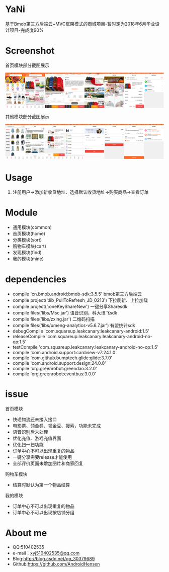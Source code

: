 # YaNi
基于Bmob第三方后端云+MVC框架模式的商城项目-暂时定为2018年6月毕业设计项目-完成度90%
# Screenshot
首页模块部分截图展示

![](https://github.com/AndroidHensen/YaNi/blob/master/preview/version1.0-home.png)

其他模块部分截图展示

![](https://github.com/AndroidHensen/YaNi/blob/master/preview/version1.0-other.png)
# Usage
1. 注册用户->添加新收货地址、选择默认收货地址->购买商品->查看订单

# Module

* 通用模块(common)
* 首页模块(home)
* 分类模块(sort)
* 购物车模块(cart)
* 发现模块(find)
* 我的模块(mine)
 
# dependencies

 * compile 'cn.bmob.android:bmob-sdk:3.5.5'  bmob第三方后端云
 * compile project(':lib_PullToRefresh_JD_0213')  下拉刷新、上拉加载
 * compile project(':oneKeyShareNew')  一键分享Sharesdk
 * compile files('libs/Msc.jar')  语音识别，科大讯飞sdk
 * compile files('libs/zxing.jar')  二维码扫描
 * compile files('libs/umeng-analytics-v5.6.7.jar')  有盟统计sdk
 * debugCompile 'com.squareup.leakcanary:leakcanary-android:1.5'
 * releaseCompile 'com.squareup.leakcanary:leakcanary-android-no-op:1.5'
 * testCompile 'com.squareup.leakcanary:leakcanary-android-no-op:1.5'
 * compile 'com.android.support:cardview-v7:24.1.0'
 * compile 'com.github.bumptech.glide:glide:3.7.0'
 * compile 'com.android.support:design:24.0.0'
 * compile 'org.greenrobot:greendao:3.2.0'
 * compile 'org.greenrobot:eventbus:3.0.0'
# issue

首页模块

 * 快递物流还未接入接口
 * 电影票、领金券、领金豆、搜索，功能未完成
 * 语音识别后未处理
 * 优化充值、游戏充值界面
 * 优化扫一扫功能
 * 订单中心不可以出现重复的物品
 * 一键分享需要release才能使用
 * 全部评价页面未增加图片和商家回复

购物车模块

 * 结算时默认为第一个物品结算

我的模块

 * 订单中心不可以出现重复的物品
 * 订单中心不可以出现按店铺分组
# About me
* QQ:510402535
* e-mail：xyj510402535@qq.com
* Blog:http://blog.csdn.net/qq_30379689
* Github:https://github.com/AndroidHensen

